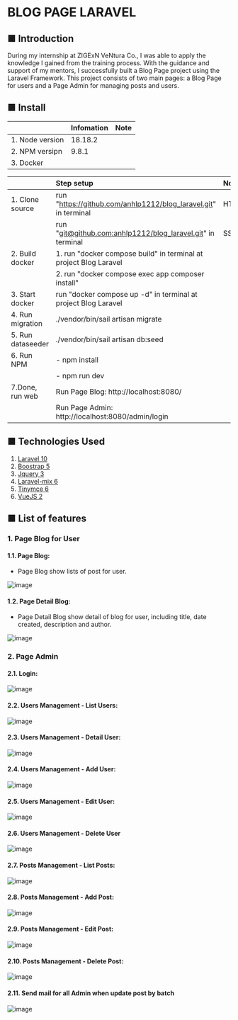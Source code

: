 # BLOG PAGE LARAVEL
## ■ Introduction
During my internship at ZIGExN VeNtura Co., I was able to apply the knowledge I gained from the training process. With the guidance and support of my mentors, I successfully built a Blog Page project using the Laravel Framework. This project consists of two main pages: a Blog Page for users and a Page Admin for managing posts and users.

## ■ Install
|               |      Infomation    |    Note    |
| :-------------|:-------------------|:-----------|
| 1. Node version | 18.18.2 ||
| 2. NPM versipn | 9.8.1 ||
| 3. Docker |||

|               |      Step setup    |    Note    |
| :------------|:------------------|:----------|
| 1. Clone source | run "https://github.com/anhlp1212/blog_laravel.git" in terminal | HTTPS |
|                 | run "[git@github.com:anhlp1212/blog_laravel.git](git@github.com:anhlp1212/blog_laravel.git)" in terminal | SSH |
| 2. Build docker | 1. run "docker compose build" in terminal at project Blog Laravel ||
|                 | 2. run "docker compose exec app composer install"||
| 3. Start docker | run "docker compose up -d" in terminal at project Blog Laravel ||
| 4. Run migration | ./vendor/bin/sail artisan migrate ||
| 5. Run dataseeder | ./vendor/bin/sail artisan db:seed ||	
| 6. Run NPM | - npm install ||
|            | - npm run dev ||
| 7.Done, run web | Run Page Blog: http://localhost:8080/ ||
|                 | Run Page Admin: http://localhost:8080/admin/login ||

## ■ Technologies Used
1. [Laravel 10](https://laravel.com/docs/10.x)
2. [Boostrap 5](https://getbootstrap.com/docs/5.0/getting-started/introduction/)
3. [Jquery 3](https://www.npmjs.com/package/jquery)
4. [Laravel-mix 6](https://laravel-mix.com/docs/6.0/installation)
5. [Tinymce 6](https://www.tiny.cloud/docs/tinymce/6/)
6. [VueJS 2](https://v2.vuejs.org/)

## ■ List of features 
### 1. Page Blog for User
#### 1.1. Page Blog:
- Page Blog show lists of post for user.

![image](https://github.com/anhlp1212/blog_laravel/assets/147794362/5a4b179c-a8ed-4047-8a54-4c28765620e7)

#### 1.2. Page Detail Blog:
- Page Detail Blog show detail of blog for user, including title, date created, description and author.

![image](https://github.com/anhlp1212/blog_laravel/assets/147794362/64650b7e-c7e9-4759-b8dc-dbcd77d1d43d)

### 2. Page Admin
#### 2.1. Login:
![image](https://github.com/anhlp1212/blog_laravel/assets/147794362/bbe8a5e3-7fd6-4c77-8b0b-b1fce6479bf7)

#### 2.2. Users Management - List Users:
![image](https://github.com/anhlp1212/blog_laravel/assets/147794362/b4ddd9e0-a54a-4a5d-b269-742d9107b6f0)

#### 2.3. Users Management - Detail User:
![image](https://github.com/anhlp1212/blog_laravel/assets/147794362/515dce29-95cc-496e-997a-59de8c54a472)

#### 2.4. Users Management - Add User:
![image](https://github.com/anhlp1212/blog_laravel/assets/147794362/5aaa08d7-5dc5-4976-91a1-7ea90c3af1a1)

#### 2.5. Users Management - Edit User:
![image](https://github.com/anhlp1212/blog_laravel/assets/147794362/817869c8-5753-4fac-a874-a1454e49cbef)

#### 2.6. Users Management - Delete User
![image](https://github.com/anhlp1212/blog_laravel/assets/147794362/1a936ba0-9cdc-46b1-9b52-58c4dace644f)


#### 2.7. Posts Management - List Posts:
![image](https://github.com/anhlp1212/blog_laravel/assets/147794362/8ee74811-b28e-4c48-b1e4-031da755db27)

#### 2.8. Posts Management - Add Post:
![image](https://github.com/anhlp1212/blog_laravel/assets/147794362/4a032df0-30f4-447b-b2c7-d04bcad467d9)

#### 2.9. Posts Management - Edit Post:
![image](https://github.com/anhlp1212/blog_laravel/assets/147794362/6a71bd5e-e96e-4a74-9a46-eb4d489e5e41)

#### 2.10. Posts Management - Delete Post:
![image](https://github.com/anhlp1212/blog_laravel/assets/147794362/a97d5fb4-b953-49e3-bb57-df5172fa0e1e)

#### 2.11. Send mail for all Admin when update post by batch
![image](https://github.com/anhlp1212/blog_laravel/assets/147794362/922e4ecd-56ac-4205-b28d-c7f2c7b7fad0)
